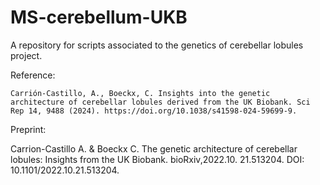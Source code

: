 # MS-cerebellum-UKB

A repository for scripts associated to the genetics of cerebellar lobules project.

Reference:

    Carrión-Castillo, A., Boeckx, C. Insights into the genetic architecture of cerebellar lobules derived from the UK Biobank. Sci Rep 14, 9488 (2024). https://doi.org/10.1038/s41598-024-59699-9.

Preprint:

  Carrion-Castillo A. & Boeckx C. The genetic architecture of cerebellar lobules: Insights from the UK Biobank. bioRxiv,2022.10. 21.513204. DOI: 10.1101/2022.10.21.513204.
